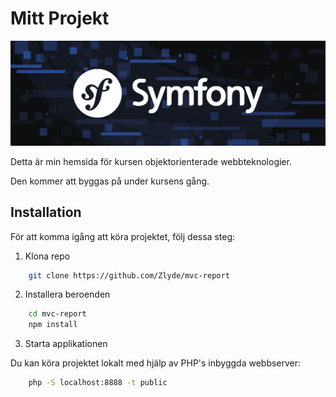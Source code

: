 # Mitt Projekt

![Projektbild](public/img/symfony-cover.png)

Detta är min hemsida för kursen objektorienterade webbteknologier.

Den kommer att byggas på under kursens gång.

## Installation

För att komma igång att köra projektet, följ dessa steg:

1. Klona repo

```sh
    git clone https://github.com/Zlyde/mvc-report
```

2. Installera beroenden

```sh
    cd mvc-report
    npm install
```

3. Starta applikationen

Du kan köra projektet lokalt med hjälp av PHP's inbyggda webbserver:

```sh
    php -S localhost:8888 -t public
```
